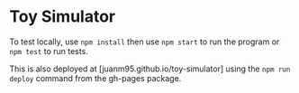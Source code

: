 # Toy Simulator

To test locally, use `npm install` then use `npm start` to run the program or `npm test` to run tests.

This is also deployed at [juanm95.github.io/toy-simulator] using the `npm run deploy` command from the gh-pages package.
